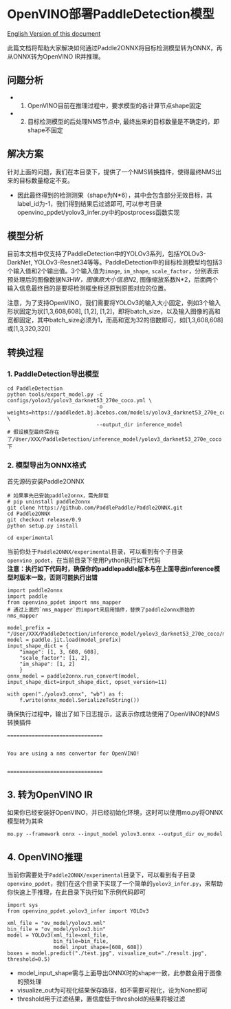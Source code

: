 # OpenVINO部署PaddleDetection模型

[English Version of this document](./openvino_ppdet_en.md)

此篇文档将帮助大家解决如何通过Paddle2ONNX将目标检测模型转为ONNX，再从ONNX转为OpenVINO IR并推理。

## 问题分析

- 1. OpenVINO目前在推理过程中，要求模型的各计算节点shape固定
- 2. 目标检测模型的后处理NMS节点中, 最终出来的目标数量是不确定的，即shape不固定

## 解决方案

针对上面的问题，我们在本目录下，提供了一个NMS转换插件，使得最终NMS出来的目标数量稳定不变。

- 因此最终得到的检测测果（shape为N*6），其中会包含部分无效目标，其label_id为-1，我们得到结果后过滤即可, 可以参考目录openvino_ppdet/yolov3_infer.py中的postprocess函数实现

## 模型分析

目前本文档中仅支持了PaddleDetection中的YOLOv3系列，包括YOLOv3-DarkNet, YOLOv3-Resnet34等等。PaddleDetection中的目标检测模型均包括3个输入值和2个输出值。3个输入值为`image`, `im_shape`, `scale_factor`，分别表示预处理后的图像数据N*3*H*W，图像原大小信息N*2, 图像缩放系数N*2，后面两个输入信息最终目的是要将检测框坐标还原到原图对应的位置。  

注意，为了支持OpenVINO，我们需要将YOLOv3的输入大小固定，例如3个输入形状固定为状[1,3,608,608], [1,2], [1,2]，即将batch_size，以及输入图像的高和宽都固定，其中batch_size必须为1，而高和宽为32的倍数即可，如[1,3,608,608]或[1,3,320,320]

## 转换过程

### 1. PaddleDetection导出模型

```
cd PaddleDetection
python tools/export_model.py -c configs/yolov3/yolov3_darknet53_270e_coco.yml \
                             -o weights=https://paddledet.bj.bcebos.com/models/yolov3_darknet53_270e_coco.pdparams \
                             --output_dir inference_model
# 假设模型最终保存在了/User/XXX/PaddleDetection/inference_model/yolov3_darknet53_270e_coco下
```

### 2. 模型导出为ONNX格式
首先源码安装Paddle2ONNX
```
# 如果事先已安装paddle2onnx，需先卸载
# pip uninstall paddle2onnx
git clone https://github.com/PaddlePaddle/Paddle2ONNX.git
cd Paddle2ONNX
git checkout release/0.9
python setup.py install

cd experimental
```

当前你处于`Paddle2ONNX/experimental`目录，可以看到有个子目录`openvino_ppdet`，在当前目录下使用Python执行如下代码  
**注意：执行如下代码时，确保你的paddlepaddle版本与在上面导出inference模型时版本一致，否则可能执行出错**
```
import paddle2onnx
import paddle
from openvino_ppdet import nms_mapper
# 通过上面的`nms_mapper`的import来启用插件，替换了paddle2onnx原始的nms_mapper

model_prefix = "/User/XXX/PaddleDetection/inference_model/yolov3_darknet53_270e_coco/model"
model = paddle.jit.load(model_prefix)
input_shape_dict = {
    "image": [1, 3, 608, 608],
    "scale_factor": [1, 2],
    "im_shape": [1, 2]
    }
onnx_model = paddle2onnx.run_convert(model, input_shape_dict=input_shape_dict, opset_version=11)

with open("./yolov3.onnx", "wb") as f:
    f.write(onnx_model.SerializeToString())
```
确保执行过程中，输出了如下日志提示，这表示你成功使用了OpenVINO的NMS转换插件
```
===============================


You are using a nms convertor for OpenVINO!


===============================
```

## 3. 转为OpenVINO IR
如果你已经安装好OpenVINO，并已经初始化环境，这时可以使用mo.py将ONNX模型转为其IR
```
mo.py --framework onnx --input_model yolov3.onnx --output_dir ov_model
```

## 4. OpenVINO推理
当前你需要处于`Paddle2ONNX/experimental`目录下，可以看到有子目录`openvino_ppdet`，我们在这个目录下实现了一个简单的`yolov3_infer.py`，来帮助你快速上手推理，在此目录下执行如下示例代码即可
```
import sys
from openvino_ppdet.yolov3_infer import YOLOv3

xml_file = "ov_model/yolov3.xml"
bin_file = "ov_model/yolov3.bin"
model = YOLOv3(xml_file=xml_file,
               bin_file=bin_file,
               model_input_shape=[608, 608])
boxes = model.predict("./test.jpg", visualize_out="./result.jpg", threshold=0.5)
```
- model_input_shape需与上面导出ONNX时的shape一致，此参数会用于图像的预处理
- visualize_out为可视化结果保存路径，如不需要可视化，设为None即可
- threshold用于过滤结果，置信度低于threshold的结果将被过滤
